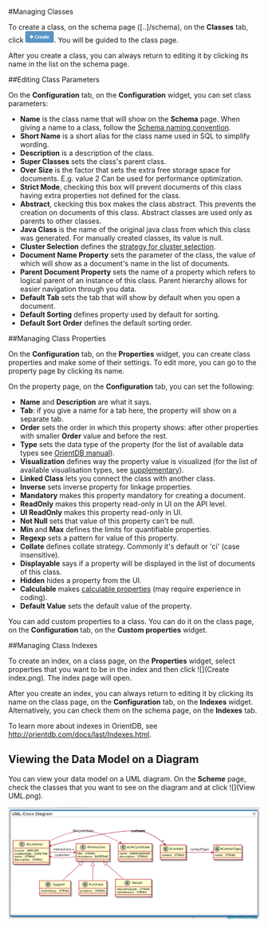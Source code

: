 #Managing Classes

To create a class, on the schema page ([..]/schema), on the **Classes** tab, click ![+ Create](Create.png). You will be guided to the class page.

After you create a class, you can always return to editing it by clicking its name in the list on the schema page.

##Editing Class Parameters

On the **Configuration** tab, on the **Configuration** widget, you can set class parameters:

* **Name** is the class name that will show on the **Schema** page. When giving a name to a class, follow the [Schema naming convention](https://github.com/OrienteerDW/Orienteer/wiki/Schema-naming-convention).
* **Short Name** is a short alias for the class name used in SQL to simplify wording.
* **Description** is a description of the class.
* **Super Classes** sets the class's parent class.
* **Over Size** is the factor that sets the extra free storage space for documents. E.g. value 2 Can be used for performance optimization.
* **Strict Mode**, checking this box will prevent documents of this class having extra properties not defined for the class.
* **Abstract**, ckecking this box makes the class abstract. This prevents the creation on documents of this class. Abstract classes are used only as parents to other classes.
* **Java Class** is the name of the original java class from which this class was generated. For manually created classes, its value is null. 
* **Cluster Selection** defines the [strategy for cluster selection](http://orientdb.com/docs/last/Cluster-Selection.html).
* **Document Name Property** sets the parameter of the class, the value of which will show as a document's name in the list of documents.
* **Parent Document Property** sets the name of a property which refers to logical parent of an instance of this class. Parent hierarchy allows for easier navigation through you data.
* **Default Tab** sets the tab that will show by default when you open a document.
* **Default Sorting** defines property used by default for sorting.
* **Default Sort Order** defines the default sorting order.

##Managing Class Properties

On the **Configuration** tab, on the **Properties** widget, you can create class properties and make some of their settings. To edit more, you can go to the property page by clicking its name.

On the property page, on the **Configuration** tab, you can set the following:
* **Name** and **Description** are what it says.
* **Tab**:  if you give a name for a tab here, the property will show on a separate tab.
* **Order** sets the order in which this property shows: after other properties with smaller **Order** value and before the rest.
* **Type** sets the data type of the property (for the list of available data types see [OrientDB manual](http://orientdb.com/docs/last/Types.html)).
* **Visualization** defines way the property value is visualized (for the list of available visualisation types, see [supplementary](https://orienteer.gitbooks.io/orienteer/content/supplementary_supported_visualisation_types.html)).
* **Linked Class** lets you connect the class with another class.
* **Inverse** sets inverse property for linkage properties.
* **Mandatory** makes this property mandatory for creating a document.
* **ReadOnly** makes this property read-only in UI on the API level.
* **UI ReadOnly** makes this property read-only in UI.
* **Not Null** sets that value of this property can't be null.
* **Min** and **Max** defines the limits for quantifiable properties.
* **Regexp** sets a pattern for value of this property.
* **Collate** defines collate strategy. Commonly it's default or 'ci' (case insensitive).
* **Displayable** says if a property will be displayed in the list of documents of this class.
* **Hidden** hides a property from the UI.
* **Calculable** makes [calculable properties](https://orienteer.gitbooks.io/orienteer/content/adding_calculable_properties.html) (may require experience in coding).
* **Default Value** sets the default value of the property.

You can add custom properties to a class. You can do it on the class page, on the **Configuration** tab, on the **Custom properties** widget.

##Managing Class Indexes

To create an index, on a class page, on the **Properties** widget, select properties that you want to be in the index and then click ![](Create index.png). The index page will open.

After you create an index, you can always return to editing it by clicking its name on the class page, on the **Configuration** tab, on the **Indexes** widget. Alternatively, you can check them on the schema page, on the **Indexes** tab.

To learn more about indexes in OrientDB, see http://orientdb.com/docs/last/Indexes.html.

## Viewing the Data Model on a Diagram

You can view your data model on a UML diagram. On the **Scheme** page, check the classes that you want to see on the diagram and at click ![](View UML.png).

![](UML.png)